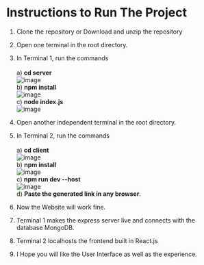 # Instructions to Run The Project 

1) Clone the repository or Download and unzip the repository
2) Open one terminal in the root directory.
3) In Terminal 1, run the commands <br /><br />
     a) **cd server** <br />
            ![image](https://github.com/HarshwardhanMore/MobileMunch/assets/87003053/677fbdcb-6db8-4ada-9559-4160625b46e5) <br />
     b) **npm install** <br />
            ![image](https://github.com/HarshwardhanMore/MobileMunch/assets/87003053/6b0106c3-0908-4e63-bf87-600989b6a8a3) <br />
     c) **node index.js** <br />
            ![image](https://github.com/HarshwardhanMore/MobileMunch/assets/87003053/0adfd724-a9e8-41fb-8658-08fc7cbe8fd4) <br />
        
6) Open another independent terminal in the root directory. 
7) In Terminal 2, run the commands  <br /><br />
   a) **cd client** <br />
          ![image](https://github.com/HarshwardhanMore/MobileMunch/assets/87003053/25865507-2c89-49ff-9072-bb3346f1643c) <br />
   b) **npm install** <br /> 
          ![image](https://github.com/HarshwardhanMore/MobileMunch/assets/87003053/154492b9-cf76-4584-bb4f-d09f246e9b57) <br />
   c) **npm run dev --host** <br />
          ![image](https://github.com/HarshwardhanMore/MobileMunch/assets/87003053/0a25bb08-c554-4796-aa31-b8bbf82ef6f7) <br />
   d) **Paste the generated link in any browser**.
9) Now the Website will work fine.
10) Terminal 1 makes the express server live and connects with the database MongoDB.
11) Terminal 2 localhosts the frontend built in React.js
12) I Hope you will like the User Interface as well as the experience. 
   
